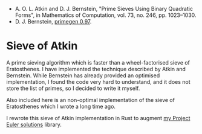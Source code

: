 * A. O. L. Atkin and D. J. Bernstein, "Prime Sieves Using Binary Quadratic Forms", in Mathematics of Computation,
  vol. 73, no. 246, pp. 1023–1030.
* D. J. Bernstein, [primegen 0.97](http://cr.yp.to/primegen.html).

# Sieve of Atkin

A prime sieving algorithm which is faster than a wheel-factorised sieve of Eratosthenes. I have implemented the
technique described by Atkin and Bernstein. While Bernstein has already provided an optimised implementation, I found
the code very hard to understand, and it does not store the list of primes, so I decided to write it myself.

Also included here is an non-optimal implementation of the sieve of Eratosthenes which I wrote a long time ago.

I rewrote this sieve of Atkin implementation in Rust to augment
[my Project Euler solutions](https://github.com/tfpf/project-euler) library.
